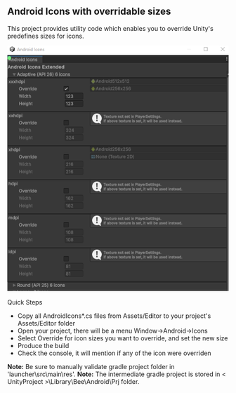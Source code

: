 ## Android Icons with overridable sizes

This project provides utility code which enables you to override Unity's predefines sizes for icons.

![image](img/icons.png)

Quick Steps
* Copy all AndroidIcons*.cs files from Assets/Editor to your project's Assets/Editor folder
* Open your project, there will be a menu Window->Android->Icons
* Select Override for icon sizes you want to override, and set the new size
* Produce the build
* Check the console, it will mention if any of the icon were overriden


**Note:** Be sure to manually validate gradle project folder in 'launcher\src\main\res'.
**Note:** The intermediate gradle project is stored in < UnityProject >\Library\Bee\Android\Prj folder.